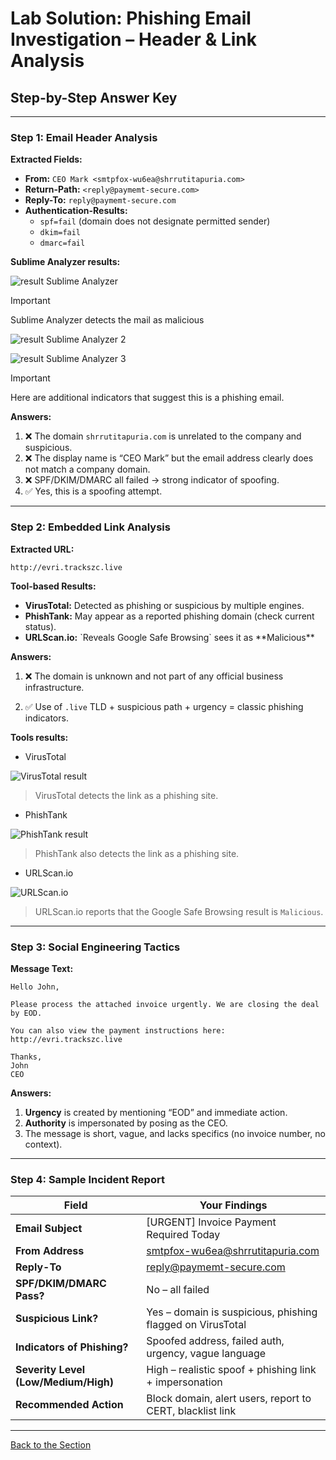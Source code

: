 #  Lab Solution: Phishing Email Investigation – Header & Link Analysis

## Step-by-Step Answer Key

---

###  Step 1: Email Header Analysis

**Extracted Fields:**

- **From:** `CEO Mark <smtpfox-wu6ea@shrrutitapuria.com>`
- **Return-Path:** `<reply@paymemt-secure.com>`
- **Reply-To:** `reply@paymemt-secure.com`
- **Authentication-Results:**
  - `spf=fail` (domain does not designate permitted sender)
  - `dkim=fail`
  - `dmarc=fail`

**Sublime Analyzer results:**

![result Sublime Analyzer](https://i.ibb.co/DHDvMnc4/image.png)

>[!IMPORTANT]
>
>Sublime Analyzer detects the mail as malicious

![result Sublime Analyzer 2](https://i.ibb.co/LD8MrHWK/image.png)

![result Sublime Analyzer 3](https://i.ibb.co/LDWtWQCQ/image.png)

>[!IMPORTANT]
>
>Here are additional indicators that suggest this is a phishing email.

**Answers:**

1. ❌ The domain `shrrutitapuria.com` is unrelated to the company and suspicious.
2. ❌ The display name is “CEO Mark” but the email address clearly does not match a company domain.
3. ❌ SPF/DKIM/DMARC all failed → strong indicator of spoofing.
4. ✅ Yes, this is a spoofing attempt.

---

###  Step 2: Embedded Link Analysis

**Extracted URL:**

```
http://evri.trackszc.live
```

**Tool-based Results:**

- **VirusTotal:** Detected as phishing or suspicious by multiple engines.
- **PhishTank:** May appear as a reported phishing domain (check current status).
- **URLScan.io:** \`Reveals Google Safe Browsing\` sees it as \*\*Malicious\*\*

**Answers:**

1. ❌ The domain is unknown and not part of any official business infrastructure.

2. ✅ Use of `.live` TLD + suspicious path + urgency = classic phishing indicators.


**Tools results:**

- VirusTotal

![VirusTotal result](https://i.ibb.co/ksGHfxqW/Screenshot-2025-07-28-190557.png)

>VirusTotal detects the link as a phishing site.

- PhishTank

![PhishTank result](https://i.ibb.co/DDtNrsZH/image.png)

>PhishTank also detects the link as a phishing site.

- URLScan.io

![URLScan.io](https://i.ibb.co/1GHtjtGn/image.png)

>URLScan.io reports that the Google Safe Browsing result is `Malicious`.



---

###  Step 3: Social Engineering Tactics

**Message Text:**

```
Hello John,

Please process the attached invoice urgently. We are closing the deal by EOD.

You can also view the payment instructions here:
http://evri.trackszc.live

Thanks,
John
CEO
```

**Answers:**

1. **Urgency** is created by mentioning “EOD” and immediate action.
2. **Authority** is impersonated by posing as the CEO.
3. The message is short, vague, and lacks specifics (no invoice number, no context).


---

### Step 4: Sample Incident Report

| Field                                | Your Findings                                                                |
| ------------------------------------ | ---------------------------------------------------------------------------- |
| **Email Subject**                    | [URGENT] Invoice Payment Required Today                                      |
| **From Address**                     | [smtpfox-wu6ea@shrrutitapuria.com](mailto\:smtpfox-wu6ea@shrrutitapuria.com) |
| **Reply-To**                         | [reply@paymemt-secure.com](mailto\:reply@paymemt-secure.com)                 |
| **SPF/DKIM/DMARC Pass?**             | No – all failed                                                              |
| **Suspicious Link?**                 | Yes – domain is suspicious, phishing flagged on VirusTotal                   |
| **Indicators of Phishing?**          | Spoofed address, failed auth, urgency,  vague language                       |
| **Severity Level (Low/Medium/High)** | High – realistic spoof + phishing link + impersonation                       |
| **Recommended Action**               | Block domain, alert users, report to CERT, blacklist link                    |

---
[Back to the Section](/courseFiles/Section_10-emailFundamentals/emailFundamentals.md)
